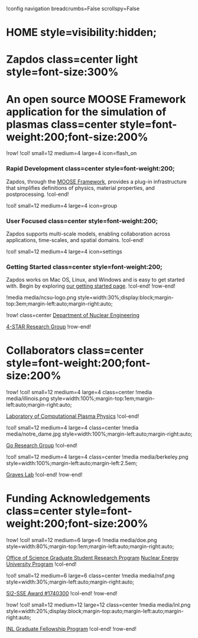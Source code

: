 !config navigation breadcrumbs=False scrollspy=False

# HOME style=visibility:hidden;

# Zapdos class=center light style=font-size:300%

# An open source MOOSE Framework application for the simulation of plasmas class=center style=font-weight:200;font-size:200%

!row!
!col! small=12 medium=4 large=4 icon=flash_on
### Rapid Development class=center style=font-weight:200;

Zapdos, through the [MOOSE Framework](https://mooseframework.inl.gov), provides a plug-in
infrastructure that simplifies definitions of physics, material properties,
and postprocessing.
!col-end!

!col! small=12 medium=4 large=4 icon=group
### User Focused class=center style=font-weight:200;

Zapdos supports multi-scale models, enabling collaboration across applications, time-scales, and
spatial domains.
!col-end!

!col! small=12 medium=4 large=4 icon=settings
### Getting Started class=center style=font-weight:200;

Zapdos works on Mac OS, Linux, and Windows and is easy to get started with. Begin by exploring
[our getting started page](getting_started/index.md).
!col-end!
!row-end!

!media media/ncsu-logo.png style=width:30%;display:block;margin-top:3em;margin-left:auto;margin-right:auto;

!row! class=center
[Department of Nuclear Engineering](https://www.ne.ncsu.edu/)

[4-STAR Research Group](https://www.ne.ncsu.edu/people/scshanno)
!row-end!

# Collaborators class=center style=font-weight:200;font-size:200%

!row!
!col! small=12 medium=4 large=4 class=center
!media media/illinois.png style=width:100%;margin-top:1em;margin-left:auto;margin-right:auto;

[Laboratory of Computational Plasma Physics](https://curreli.npre.illinois.edu/)
!col-end!

!col! small=12 medium=4 large=4 class=center
!media media/notre_dame.jpg style=width:100%;margin-left:auto;margin-right:auto;

[Go Research Group](https://gogroup.nd.edu/)
!col-end!

!col! small=12 medium=4 large=4 class=center
!media media/berkeley.png style=width:100%;margin-left:auto;margin-left:2.5em;

[Graves Lab](http://www.graveslab.org/)
!col-end!
!row-end!

# Funding Acknowledgements class=center style=font-weight:200;font-size:200%

!row!
!col! small=12 medium=6 large=6
!media media/doe.png style=width:80%;margin-top:1em;margin-left:auto;margin-right:auto;

[Office of Science Graduate Student Research Program](https://neup.inl.gov/SitePages/Home.aspx)
[Nuclear Energy University Program](https://science.osti.gov/wdts/scgsr)
!col-end!

!col! small=12 medium=6 large=6 class=center
!media media/nsf.png style=width:30%;margin-left:auto;margin-right:auto;

[SI2-SSE Award #1740300](https://www.nsf.gov/awardsearch/showAward?AWD_ID=1740300)
!col-end!
!row-end!

!row!
!col! small=12 medium=12 large=12 class=center
!media media/inl.png style=width:20%;display:block;margin-top:auto;margin-left:auto;margin-right:auto;

[INL Graduate Fellowship Program](https://inl.gov/inl-initiatives/education/graduate-fellowship-program/)
!col-end!
!row-end!
